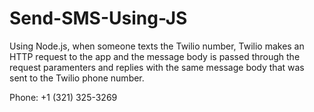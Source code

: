 # Send-SMS-Using-JS

Using Node.js, when someone texts the Twilio number, Twilio makes an HTTP request to the app and the message body is passed through the request paramenters and replies with the same message body that was sent to the Twilio phone number.

Phone: +1 (321) 325-3269
